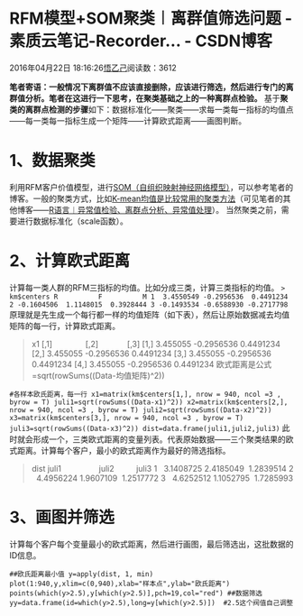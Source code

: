 
# RFM模型+SOM聚类︱离群值筛选问题 - 素质云笔记-Recorder... - CSDN博客

2016年04月22日 18:16:26[悟乙己](https://me.csdn.net/sinat_26917383)阅读数：3612



**笔者寄语：一般情况下离群值不应该直接删除，应该进行筛选，然后进行专门的离群值分析。笔者在这进行一下思考，在聚类基础之上的一种离群点检验。**
基于**聚类的离群点检测的步骤**如下：数据标准化——聚类——求每一类每一指标的均值点——每一类每一指标生成一个矩阵——计算欧式距离——画图判断。


# 1、数据聚类
利用RFM客户价值模型，进行[SOM（自组织映射神经网络模型）](http://blog.csdn.net/sinat_26917383/article/details/50651403)，可以参考笔者的博客。一般的聚类方式，比如[K-mean均值是比较常用的聚类方法](http://blog.csdn.net/sinat_26917383/article/details/51210793)（可见笔者的其他博客——[R语言︱异常值检验、离群点分析、异常值处理](http://blog.csdn.net/sinat_26917383/article/details/51210793)）。
当然聚类之前，需要进行数据标准化（scale函数）。

# 2、计算欧式距离
计算每一类人群的RFM三指标的均值。比如分成三类，计算三类指标的均值。
`> km$centers
           R          F          M
1  3.4550549 -0.2956536  0.4491234
2 -0.1604506  1.1148015  0.3928444
3 -0.1493534 -0.6588930 -0.2717798`
原理就是先生成一个每行都一样的均值矩阵（如下表），然后让原始数据减去均值矩阵的每一行，计算欧式距离。
> x1
[,1]               [,2]             [,3]
[1,] 3.455055 -0.2956536 0.4491234
[2,] 3.455055 -0.2956536 0.4491234
[3,] 3.455055 -0.2956536 0.4491234
[4,] 3.455055 -0.2956536 0.4491234
欧式距离是公式=sqrt(rowSums((Data-均值矩阵)^2))

`#各样本欧氏距离，每一行
x1=matrix(km$centers[1,], nrow = 940, ncol =3 , byrow = T)
juli1=sqrt(rowSums((Data-x1)^2))
x2=matrix(km$centers[2,], nrow = 940, ncol =3 , byrow = T)
juli2=sqrt(rowSums((Data-x2)^2))
x3=matrix(km$centers[3,], nrow = 940, ncol =3 , byrow = T)
juli3=sqrt(rowSums((Data-x3)^2))
dist=data.frame(juli1,juli2,juli3)`
此时就会形成一个，三类欧式距离的变量列表。代表原始数据——三个聚类结果的欧式距离。计算每个客户，最小的欧式距离作为最好的筛选指标。
> dist
juli1                 juli2          juli3
1   3.1408725 2.4185049  1.2839514
2   4.4956224 1.9607109  1.2517772
3   4.6252512 1.1052795  1.7285993


# 3、画图并筛选
计算每个客户每个变量最小的欧式距离，然后进行画图，最后筛选出，这批数据的ID信息。

`##欧氏距离最小值
y=apply(dist, 1, min)
plot(1:940,y,xlim=c(0,940),xlab="样本点",ylab="欧氏距离")
points(which(y>2.5),y[which(y>2.5)],pch=19,col="red")
##数据筛选
yy=data.frame(id=which(y>2.5),long=y[which(y>2.5)])  #2.5这个阀值自己调整`


